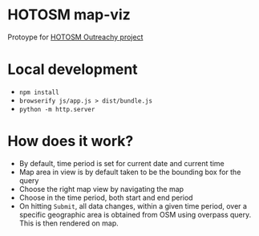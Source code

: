 # HOTOSM map-viz
Protoype for [HOTOSM Outreachy project](https://www.outreachy.org/2018-may-august/communities/humanitarian-openstreetmap-team/#create-a-reusable-map-visualization)

# Local development
* `npm install`
* `browserify js/app.js > dist/bundle.js`
* `python -m http.server`

# How does it work?
* By default, time period is set for current date and current time
* Map area in view is by default taken to be the bounding box for the query
* Choose the right map view by navigating the map
* Choose in the time period, both start and end period
* On hitting `Submit`, all data changes, within a given time period, over a specific geographic area is obtained from OSM using overpass query. This is then rendered on map.
